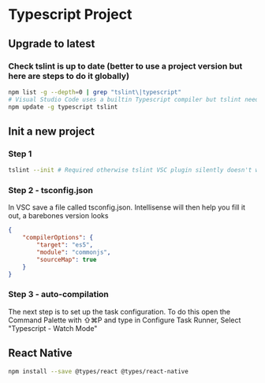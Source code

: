 # Typescript Project

## Upgrade to latest
### Check tslint is up to date (better to use a project version but here are steps to do it globally)
```bash
npm list -g --depth=0 | grep "tslint\|typescript"
# Visual Studio Code uses a builtin Typescript compiler but tslint needs a commandline version
npm update -g typescript tslint 
```

## Init a new project
### Step 1
```bash
tslint --init # Required otherwise tslint VSC plugin silently doesn't work for the project
```

### Step 2 - tsconfig.json
In VSC save a file called tsconfig.json. Intellisense will then help you fill it out, a barebones version looks
```json
{
    "compilerOptions": {
        "target": "es5",
        "module": "commonjs",
        "sourceMap": true
    }
}
```

### Step 3 - auto-compilation
The next step is to set up the task configuration. 
To do this open the Command Palette with ⇧⌘P and type in Configure Task Runner,
Select "Typescript - Watch Mode"

## React Native
```bash
npm install --save @types/react @types/react-native
```
